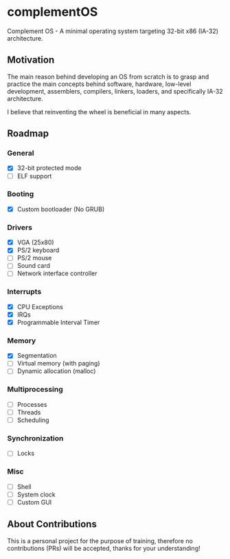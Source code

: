 # complementOS
Complement OS - A minimal operating system targeting 32-bit x86 (IA-32) architecture.

## Motivation
The main reason behind developing an OS from scratch is to grasp and practice the main concepts behind software, hardware, low-level development, assemblers, compilers, linkers, loaders, and specifically IA-32 architecture.

I believe that reinventing the wheel is beneficial in many aspects.

## Roadmap
### General
- [x] 32-bit protected mode
- [ ] ELF support
### Booting
- [x] Custom bootloader (No GRUB)
### Drivers
- [x] VGA (25x80)
- [x] PS/2 keyboard
- [ ] PS/2 mouse
- [ ] Sound card
- [ ] Network interface controller
### Interrupts
- [x] CPU Exceptions
- [x] IRQs
- [x] Programmable Interval Timer
### Memory
- [x] Segmentation
- [ ] Virtual memory (with paging)
- [ ] Dynamic allocation (malloc)
### Multiprocessing
- [ ] Processes
- [ ] Threads
- [ ] Scheduling
### Synchronization
- [ ] Locks
### Misc
- [ ] Shell
- [ ] System clock
- [ ] Custom GUI

## About Contributions
This is a personal project for the purpose of training, therefore no contributions (PRs) will be accepted, thanks for your understanding!
